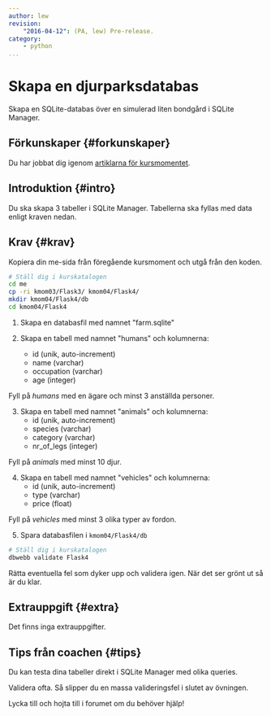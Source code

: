 ```yaml
---
author: lew
revision:
    "2016-04-12": (PA, lew) Pre-release.
category:
    - python
...
```

Skapa en djurparksdatabas
===================================

Skapa en SQLite-databas över en simulerad liten bondgård i SQLite Manager.

<!--more-->


Förkunskaper {#forkunskaper}
-----------------------

Du har jobbat dig igenom [artiklarna för kursmomentet](oopython/kmom04#ovningar).



Introduktion {#intro}
-----------------------

Du ska skapa 3 tabeller i SQLite Manager. Tabellerna ska fyllas med data enligt kraven nedan.



Krav {#krav}
-----------------------

Kopiera din me-sida från föregående kursmoment och utgå från den koden.

```bash
# Ställ dig i kurskatalogen
cd me
cp -ri kmom03/Flask3/ kmom04/Flask4/
mkdir kmom04/Flask4/db
cd kmom04/Flask4
```

1. Skapa en databasfil med namnet "farm.sqlite"

2. Skapa en tabell med namnet "humans" och kolumnerna:  
    * id (unik, auto-increment)  
    * name (varchar)  
    * occupation (varchar)  
    * age (integer)  

Fyll på _humans_ med en ägare och minst 3 anställda personer.  

3. Skapa en tabell med namnet "animals" och kolumnerna:  
    * id (unik, auto-increment)  
    * species (varchar)  
    * category (varchar)  
    * nr_of_legs (integer)  

Fyll på _animals_ med minst 10 djur.  

4. Skapa en tabell med namnet "vehicles" och kolumnerna:  
    * id (unik, auto-increment)  
    * type (varchar)  
    * price (float)  

Fyll på _vehicles_ med minst 3 olika typer av fordon.  

5. Spara databasfilen i `kmom04/Flask4/db`

```bash
# Ställ dig i kurskatalogen
dbwebb validate Flask4
```

Rätta eventuella fel som dyker upp och validera igen. När det ser grönt ut så är du klar.



Extrauppgift {#extra}
-----------------------

Det finns inga extrauppgifter.


Tips från coachen {#tips}
-----------------------

Du kan testa dina tabeller direkt i SQLite Manager med olika queries. 

Validera ofta. Så slipper du en massa valideringsfel i slutet av övningen.

Lycka till och hojta till i forumet om du behöver hjälp!
